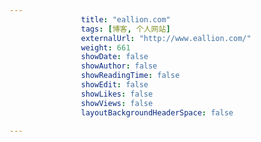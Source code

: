---
                title: "eallion.com"
                tags: [博客, 个人网站]
                externalUrl: "http://www.eallion.com/"
                weight: 661
                showDate: false
                showAuthor: false
                showReadingTime: false
                showEdit: false
                showLikes: false
                showViews: false
                layoutBackgroundHeaderSpace: false
                ---

